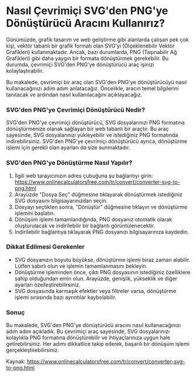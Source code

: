 Nasıl Çevrimiçi SVG'den PNG'ye Dönüştürücü Aracını Kullanırız?
==============================================================

Günümüzde, grafik tasarım ve web geliştirme gibi alanlarda çalışan pek çok kişi, vektör tabanlı bir grafik formatı olan SVG'yi (Ölçeklenebilir Vektör Grafikleri) kullanmaktadır. Ancak, bazı durumlarda, PNG (Taşınabilir Ağ Grafikleri) gibi daha yaygın bir formata dönüştürmek gerekebilir. Bu durumda, çevrimiçi SVG'den PNG'ye dönüştürücü araç işinizi kolaylaştırabilir.

Bu makalede, çevrimiçi bir araç olan SVG'den PNG'ye dönüştürücüyü nasıl kullanacağınızı adım adım anlatacağız. Öncelikle, aracın temel bilgilerini tanıtacak ve ardından nasıl kullanılacağını açıklayacağız.

### SVG'den PNG'ye Çevrimiçi Dönüştürücü Nedir?

SVG'den PNG'ye çevrimiçi dönüştürücü, SVG dosyalarınızı PNG formatına dönüştürmenize olanak sağlayan bir web tabanlı bir araçtır. Bu araç sayesinde, SVG dosyalarınızı yükleyebilir ve istediğiniz PNG formatında indirebilirsiniz. SVG'den PNG'ye çevrimiçi dönüştürücü ayrıca, dönüştürme işlemi için gerekli olan ayarları da size sunmaktadır.

### SVG'den PNG'ye Dönüştürme Nasıl Yapılır?

1. İlgili web tarayıcınızın adres çubuğuna şu bağlantıyı girin: <https://www.onlinecalculatorsfree.com/tr/convert/converter-svg-to-png.html>
2. Arayüzde "Dosya Seç" düğmesine tıklayarak dönüştürmek istediğiniz SVG dosyasını bilgisayarınızdan seçin.
3. Dosyayı seçtikten sonra, "Dönüştür" düğmesine tıklayın ve dönüştürme işlemini başlatın.
4. Dönüşüm işlemi tamamlandığında, PNG dosyanız otomatik olarak oluşturulacak ve indirilebilir bir bağlantı görüntülenecektir.
5. İndirilebilir bağlantıya tıklayarak PNG dosyanızı bilgisayarınıza kaydedin.

### Dikkat Edilmesi Gerekenler

- SVG dosyanızın boyutu büyükse, dönüştürme işlemi biraz zaman alabilir. Lütfen sabırlı olun ve işlemin tamamlanmasını bekleyin.
- Dönüştürme işleminden önce, çıktı PNG dosyasının istediğiniz özelliklere sahip olduğundan emin olun. Arayüzde, genişlik, yükseklik ve diğer ayarları özelleştirebilirsiniz.
- SVG dosyasında karmaşık efektler veya filtreler varsa, dönüştürme işlemi sırasında bazı ayrıntılar kaybolabilir.

### Sonuç

Bu makalede, SVG'den PNG'ye dönüştürücü aracını nasıl kullanacağınızı adım adım açıkladık. Bu çevrimiçi araç sayesinde, SVG dosyalarınızı kolaylıkla PNG formatına dönüştürebilir ve ihtiyaçlarınıza uygun hale getirebilirsiniz. Her adımı dikkatlice takip ederek, başarılı bir dönüşüm işlemi gerçekleştirebilirsiniz.

Kaynak: <https://www.onlinecalculatorsfree.com/tr/convert/converter-svg-to-png.html>